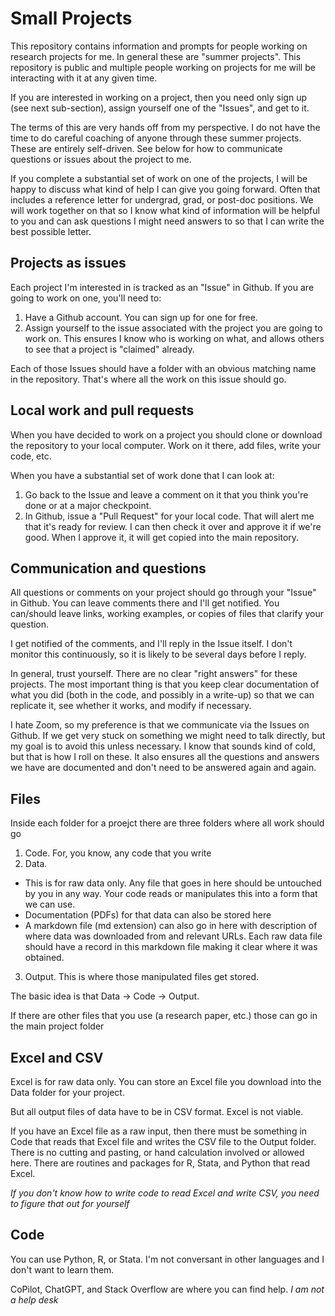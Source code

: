 # Small Projects
This repository contains information and prompts for people working on research projects for me. In general these are "summer projects". This repository is public and multiple people working on projects for me will be interacting with it at any given time. 

If you are interested in working on a project, then you need only sign up (see next sub-section), assign yourself one of the "Issues", and get to it. 

The terms of this are very hands off from my perspective. I do not have the time to do careful coaching of anyone through these summer projects. These are entirely self-driven. See below for how to communicate questions or issues about the project to me. 

If you complete a substantial set of work on one of the projects, I will be happy to discuss what kind of help I can give you going forward. Often that includes a reference letter for undergrad, grad, or post-doc positions. We will work together on that so I know what kind of information will be helpful to you and can ask questions I might need answers to so that I can write the best possible letter. 

## Projects as issues
Each project I'm interested in is tracked as an "Issue" in Github. If you are going to work on one, you'll need to:

1. Have a Github account. You can sign up for one for free. 
2. Assign yourself to the issue associated with the project you are going to work on. This ensures I know who is working on what, and allows others to see that a project is "claimed" already. 

Each of those Issues should have a folder with an obvious matching name in the repository. That's where all the work on this issue should go.

## Local work and pull requests
When you have decided to work on a project you should clone or download the repository to your local computer. Work on it there, add files, write your code, etc. 

When you have a substantial set of work done that I can look at:
1. Go back to the Issue and leave a comment on it that you think you're done or at a major checkpoint.
2. In Github, issue a "Pull Request" for your local code. That will alert me that it's ready for review. I can then check it over and approve it if we're good. When I approve it, it will get copied into the main repository. 

## Communication and questions
All questions or comments on your project should go through your "Issue" in Github. You can leave comments there and I'll get notified. You can/should leave links, working examples, or copies of files that clarify your question.

I get notified of the comments, and I'll reply in the Issue itself. I don't monitor this continuously, so it is likely to be several days before I reply. 

In general, trust yourself. There are no clear "right answers" for these projects. The most important thing is that you keep clear documentation of what you did (both in the code, and possibly in a write-up) so that we can replicate it, see whether it works, and modify if necessary. 

I hate Zoom, so my preference is that we communicate via the Issues on Github. If we get very stuck on something we might need to talk directly, but my goal is to avoid this unless necessary. I know that sounds kind of cold, but that is how I roll on these. It also ensures all the questions and answers we have are documented and don't need to be answered again and again.

## Files
Inside each folder for a proejct there are three folders where all work should go

1. Code. For, you know, any code that you write
2. Data. 
  - This is for raw data only. Any file that goes in here should be untouched by you in any way. Your code reads or manipulates this into a form that we can use. 
  - Documentation (PDFs) for that data can also be stored here
  - A markdown file (md extension) can also go in here with description of where data was downloaded from and relevant URLs. Each raw data file should have a record in this markdown file making it clear where it was obtained.
3. Output. This is where those manipulated files get stored. 

The basic idea is that Data -> Code -> Output. 

If there are other files that you use (a research paper, etc.) those can go in the main project folder

## Excel and CSV
Excel is for raw data only. You can store an Excel file you download into the Data folder for your project. 

But all output files of data have to be in CSV format. Excel is not viable. 

If you have an Excel file as a raw input, then there must be something in Code that reads that Excel file and writes the CSV file to the Output folder. There is no cutting and pasting, or hand calculation involved or allowed here. There are routines and packages for R, Stata, and Python that read Excel. 

*If you don't know how to write code to read Excel and write CSV, you need to figure that out for yourself*

## Code
You can use Python, R, or Stata. I'm not conversant in other languages and I don't want to learn them. 

CoPilot, ChatGPT, and Stack Overflow are where you can find help. *I am not a help desk*


